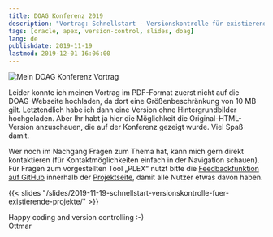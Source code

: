 ```yaml
---
title: DOAG Konferenz 2019
description: "Vortrag: Schnellstart - Versionskontrolle für existierende Oracle Projekte"
tags: [oracle, apex, version-control, slides, doag]
lang: de
publishdate: 2019-11-19
lastmod: 2019-12-01 16:06:00
---
```


![Mein DOAG Konferenz Vortrag](/slides/2019-11-19-schnellstart-versionskontrolle-fuer-existierende-projekte/assets/teaser.jpg)

Leider konnte ich meinen Vortrag im PDF-Format zuerst nicht auf die DOAG-Webseite hochladen, da dort eine Größenbeschränkung von 10 MB gilt. Letztendlich habe ich dann eine Version ohne Hintergrundbilder hochgeladen. Aber Ihr habt ja hier die Möglichkeit die Original-HTML-Version anzuschauen, die auf der Konferenz gezeigt wurde. Viel Spaß damit.

Wer noch im Nachgang Fragen zum Thema hat, kann mich gern direkt kontaktieren (für Kontaktmöglichkeiten einfach in der Navigation schauen). Für Fragen zum vorgestellten Tool „PLEX“ nutzt bitte die [Feedbackfunktion auf GitHub](https://github.com/ogobrecht/plex/issues) innerhalb der [Projektseite](https://github.com/ogobrecht/plex), damit alle Nutzer etwas davon haben.

{{< slides "/slides/2019-11-19-schnellstart-versionskontrolle-fuer-existierende-projekte/" >}}

Happy coding and version controlling :-)<br>
Ottmar